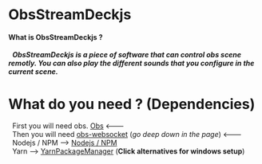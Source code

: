 # ObsStreamDeckjs

#### What is ObsStreamDeckjs ?

&nbsp;&nbsp;*__ObsStreamDeckjs is a piece of software that can control obs scene remotly. You can also play the different sounds that you configure in the current scene.__* <br>

# What do you need ? (Dependencies)

&nbsp; First you will need obs.
[Obs](https://obsproject.com/fr) <--- <br>
&nbsp; Then you will need [obs-websocket](https://github.com/Palakis/obs-websocket/releases/tag/4.9.0) (_go deep down in the page_) <--- <br>
&nbsp; Nodejs / NPM --> [Nodejs / NPM](https://nodejs.org/en/) <br>
&nbsp; Yarn --> [YarnPackageManager](https://classic.yarnpkg.com/en/docs/install/#windows-stable) (__Click alternatives for windows setup__)<br>